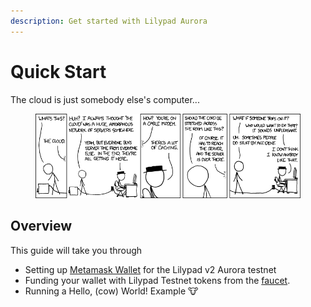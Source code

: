```yaml
---
description: Get started with Lilypad Aurora
---
```


# Quick Start

The cloud is just somebody else's computer...

<div data-full-width="true">

<figure><img src="../../../../../.gitbook/assets/image (117).png" alt=""><figcaption></figcaption></figure>

</div>

## Overview

This guide will take you through

* Setting up [Metamask Wallet](https://metamask.io) for the Lilypad v2 Aurora testnet
* Funding your wallet with Lilypad Testnet tokens from the [faucet](http://faucet.lilypad.tech:8080).
* Running a Hello, (cow) World! Example :cow:
